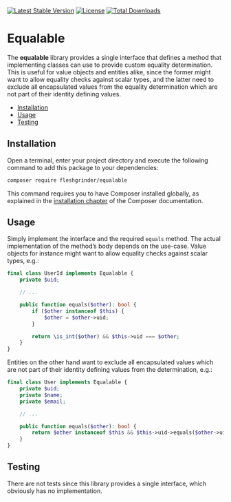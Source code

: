 [![Latest Stable Version](https://poser.pugx.org/fleshgrinder/equalable/v/stable)](https://packagist.org/packages/fleshgrinder/equalable)
[![License](https://poser.pugx.org/fleshgrinder/equalable/license)](https://packagist.org/packages/fleshgrinder/equalable)
[![Total Downloads](https://poser.pugx.org/fleshgrinder/equalable/downloads)](https://packagist.org/packages/fleshgrinder/equalable)
# Equalable
The **equalable** library provides a single interface that defines a method
 that implementing classes can use to provide custom equality determination.
 This is useful for value objects and entities alike, since the former might
 want to allow equality checks against scalar types, and the latter need to
 exclude all encapsulated values from the equality determination which are not
 part of their identity defining values.

- [Installation](#installation)
- [Usage](#usage)
- [Testing](#testing)

## Installation
Open a terminal, enter your project directory and execute the following command
 to add this package to your dependencies:

```bash
composer require fleshgrinder/equalable
```

This command requires you to have Composer installed globally, as explained in
 the [installation chapter](https://getcomposer.org/doc/00-intro.md) of the
 Composer documentation.

## Usage
Simply implement the interface and the required `equals` method. The actual
 implementation of the method’s body depends on the use-case. Value objects
 for instance might want to allow equality checks against scalar types, e.g.:

```php
final class UserId implements Equalable {
	private $uid;

	// ...

	public function equals($other): bool {
		if ($other instanceof $this) {
			$other = $other->uid;
		}

		return \is_int($other) && $this->uid === $other;
	}
}
```

Entities on the other hand want to exclude all encapsulated values which are
 not part of their identity defining values from the determination, e.g.:

```php
final class User implements Equalable {
	private $uid;
	private $name;
	private $email;

	// ...

	public function equals($other): bool {
		return $other instanceof $this && $this->uid->equals($other->uid);
	}
}
```

## Testing
There are not tests since this library provides a single interface, which
 obviously has no implementation.
